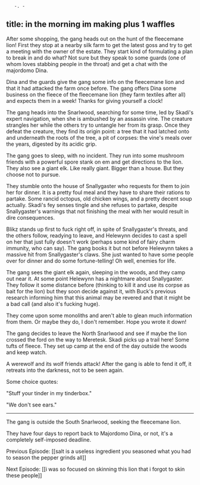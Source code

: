        -. -
title: in the morning im making plus 1 waffles
---

After some shopping, the gang heads out on the hunt of the fleecemane lion! First they stop at a nearby silk farm to get the latest goss and try to get a meeting with the owner of the estate. They start kind of formulating a plan to break in and do what? Not sure but they speak to some guards (one of whom loves stabbing people in the throat) and get a chat with the majordomo Dina. 

Dina and the guards give the gang some info on the fleecemane lion and that it had attacked the farm once before. The gang offers Dina some business on the fleece of the fleecemane lion (they farm textiles after all) and expects them in a week! Thanks for giving yourself a clock!

The gang heads into the Snarlwood, searching for some time, led by Skadi's expert navigation, when she is ambushed by an assassin vine. The creature strangles her while the others try to untangle her from its grasp. Once they defeat the creature, they find its origin point: a tree that it had latched onto and underneath the roots of the tree, a pit of corpses: the vine's meals over the years, digested by its acidic grip.

The gang goes to sleep, with no incident. They run into some mushroom friends with a powerful spore stank on em and get directions to the lion. They also see a giant elk. Like really giant. Bigger than a house. But they choose not to pursue. 

They stumble onto the house of Snallygaster who requests for them to join her for dinner. It is a pretty foul meal and they have to share their rations to partake. Some rancid octopus, old chicken wings, and a pretty decent soup actually. Skadi's fey senses tingle and she refuses to partake, despite Snallygaster's warnings that not finishing the meal with her would result in dire consequences. 

Blikz stands up first to fuck right off, in spite of Snallygaster's threats, and the others follow, readying to leave, and Helewynn decides to cast a spell on her that just fully doesn't work (perhaps some kind of fairy charm immunity, who can say). The gang books it but not before Helewynn takes a massive hit from Snallygaster's claws. She just wanted to have some people over for dinner and do some fortune-telling! Oh well, enemies for life.

The gang sees the giant elk again, sleeping in the woods, and they camp out near it. At some point Helewynn has a nightmare about Snallygaster. They follow it some distance before (thinking to kill it and use its corpse as bait for the lion) but they soon decide against it, with Buck's previous research informing him that this animal may be revered and that it might be a bad call (and also it's fucking huge). 

They come upon some monoliths and aren't able to glean much information from them. Or maybe they do, I don't remember. Hope you wrote it down!

The gang decides to leave the North Snarlwood and see if maybe the lion crossed the ford on the way to Meretesk. Skadi picks up a trail here! Some tufts of fleece. They set up camp at the end of the day outside the woods and keep watch. 

A werewolf and its wolf friends attack! After the gang is able to fend it off, it retreats into the darkness, not to be seen again. 

Some choice quotes:

"Stuff your tinder in my tinderbox."

"We don't see ears."

---

The gang is outside the South Snarlwood, seeking the fleecemane lion. 

They have four days to report back to Majordomo Dina, or not, it's a completely self-imposed deadline. 

Previous Episode: [[salt is a useless ingredient you seasoned what you had to season the pepper grinds all]]

Next Episode: [[i was so focused on skinning this lion that i forgot to skin these people]]